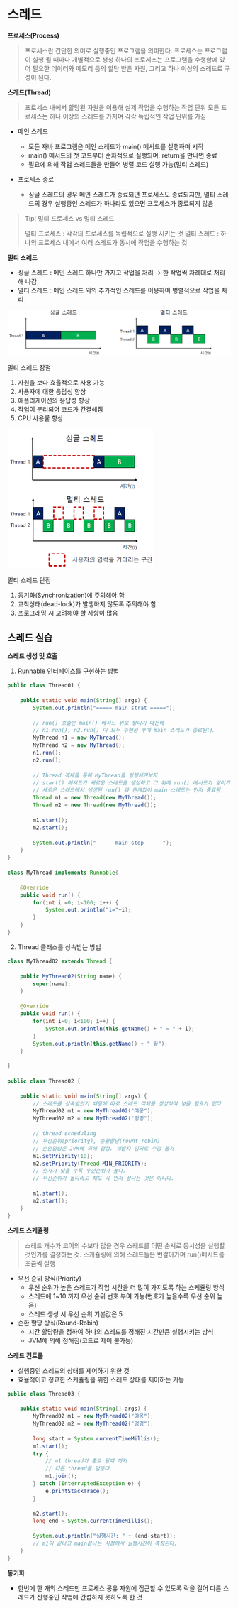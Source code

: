 # 스레드

**프로세스(Process)**

> 프로세스란 간단한 의미로 실행중인 프로그램을 의미한다.
> 프로세스는 프로그램이 실행 될 때마다 개별적으로 생성
> 하나의 프로세스는 프로그램을 수행함에 있어 필요한 데이터와 메모리 등의 할당 받은 자원, 그리고 하나 이상의 스레드로 구성이 된다.

**스레드(Thread)**

> 프로세스 내에서 할당된 자원을 이용해 실제 작업을 수행하는 작업 단위
> 모든 프로세스는 하나 이상의 스레드를 가지며 각각 독립적인 작업 단위를 가짐

- 메인 스레드
  - 모든 자바 프로그램은 메인 스레드가 main() 메서드를 실행하며 시작
  - main() 메서드의 첫 코드부터 순차적으로 실행되며, return을 만나면 종료
  - 필요에 의해 작업 스레드들을 만들어 병렬 코드 실행 가능(멀티 스레드)

- 프로세스 종료
  - 싱글 스레드의 경우 메인 스레드가 종료되면 프로세스도 종료되지만, 멀티 스레드의 경우 실행중인 스레드가 하나라도 있으면 프로세스가 종료되지 않음

> Tip! 멀티 프로세스 vs 멀티 스레드
>
> 멀티 프로세스 : 각각의 프로세스를 독립적으로 실행 시키는 것
> 멀티 스레드 : 하나의 프로세스 내에서 여러 스레드가 동시에 작업을 수행하는 것

**멀티 스레드**

- 싱글 스레드 : 메인 스레드 하나만 가지고 작업을 처리 → 한 작업씩 차례대로 처리해 나감
- 멀티 스레드 : 메인 스레드 외의 추가적인 스레드를 이용하여 병렬적으로 작업을 처리

<img src=".\image\Java15_스레드_01싱글스레드와멀티스레드.png" alt="Java15_스레드_01싱글스레드와멀티스레드" style="zoom:67%;" />

멀티 스레드 장점

1. 자원을 보다 효율적으로 사용 가능
2. 사용자에 대한 응답성 향상
3. 애플리케이션의 응답성 향상
4. 작업이 분리되어 코드가 간결해짐
5. CPU 사용률 향상

<img src=".\image\Java15_스레드_02멀티스레드장점.png" alt="Java15_스레드_02멀티스레드장점" style="zoom:65%;" />

멀티 스레드 단점

1. 동기화(Synchronization)에 주의해야 함
2. 교착상태(dead-lock)가 발생하지 않도록 주의해야 함
3. 프로그래밍 시 고려해야 할 사항이 많음

## 스레드 실습

**스레드 생성 및 호출**

1. Runnable 인터페이스를 구현하는 방법

```java
public class Thread01 {

	public static void main(String[] args) {
		System.out.println("===== main strat =====");
		
		// run() 호출은 main() 메서드 위로 쌓이기 때문에 
		// n1.run(), n2.run() 이 모두 수행된 후에 main 스레드가 종료된다.
		MyThread n1 = new MyThread();
		MyThread n2 = new MyThread();
		n1.run();
		n2.run();
		
		// Thread 객체를 통해 MyThread를 실행시켜보자
		// start() 메서드가 새로운 스레드를 생성하고 그 위에 run() 메서드가 쌓이기 때문에
		// 새로운 스레드에서 생성된 run() 과 관계없이 main 스레드는 먼저 종료됨
		Thread m1 = new Thread(new MyThread());
		Thread m2 = new Thread(new MyThread());
		
		m1.start();
		m2.start();
		
		System.out.println("----- main stop -----");
	}
}

class MyThread implements Runnable{

	@Override
	public void run() {
		for(int i =0; i<100; i++) {
			System.out.println("i="+i);
		}
	}
}
```

2. Thread 클래스를 상속받는 방법

```java
class MyThread02 extends Thread {
	
	public MyThread02(String name) {
		super(name);
	}
	
	@Override
	public void run() {
		for(int i=0; i<100; i++) {
			System.out.println(this.getName() + " = " + i);
		}
		System.out.println(this.getName() + " 끝");
	}
	
}

public class Thread02 {
	
	public static void main(String[] args) {
		// 스레드를 상속받았기 때문에 따로 스레드 객체를 생성하여 넣을 필요가 없다
		MyThread02 m1 = new MyThread02("야옹");
		MyThread02 m2 = new MyThread02("멍멍");
		
		// thread scheduling
		// 우선순위(priority), 순환할당(rount_robin)
		// 순환할당은 JVM에 의해 결정. 개발자 임의로 수정 불가
		m1.setPriority(10);
		m2.setPriority(Thread.MIN_PRIORITY);
		// 숫자가 낮을 수록 우선순위가 높다.
		// 우선순위가 높다라고 해도 꼭 먼저 끝나는 것은 아니다.
		
		m1.start();
		m2.start();
	}
}
```



**스레드 스케쥴링**

> 스레드 개수가 코어의 수보다 많을 경우 스레드를 어떤 순서로 동시성을 실행할 것인가를 결정하는 것. 스케쥴링에 의해 스레드들은 번갈아가며 run()메서드를 조금씩 실행

- 우선 순위 방식(Priority)
  - 우선 순위가 높은 스레드가 작업 시간을 더 많이 가지도록 하는 스케쥴링 방식
  - 스레드에 1~10 까지 우선 순위 번호 부여 가능(번호가 높을수록 우선 순위 높음)
  - 스레드 생성 시 우선 순위 기본값은 5
- 순환 할당 방식(Round-Robin)
  - 시간 할당량을 정하여 하나의 스레드를 정해진 시간만큼 실행시키는 방식
  - JVM에 의해 정해짐(코드로 제어 불가능)

**스레드 컨트롤**

- 실행중인 스레드의 상태를 제어하기 위한 것
- 효율적이고 정교한 스케쥴링을 위한 스레드 상태를 제어하는 기능

```java
public class Thread03 {

	public static void main(String[] args) {
		MyThread02 m1 = new MyThread02("야옹");
		MyThread02 m2 = new MyThread02("멍멍");
		
		long start = System.currentTimeMillis();
		m1.start();
		try {
			// m1 thread가 종료 될떄 까지
			// 다른 thread를 멈춘다.
			m1.join();
		} catch (InterruptedException e) {
			e.printStackTrace();
		}
		
		m2.start();
		long end = System.currentTimeMillis();
		
		System.out.println("실행시간: " + (end-start));
		// m1이 끝나고 main끝나는 시점에서 실행시간이 측정된다.
	}
}
```



**동기화**

- 한번에 한 개의 스레드만 프로세스 공유 자원에 접근할 수 있도록 락을 걸어 다른 스레드가 진행중인 작업에 간섭하지 못하도록 한 것
